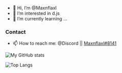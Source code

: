 - 👋 Hi, I’m @Maxnflaxl
- 👀 I’m interested in d.js 
- 🌱 I’m currently learning ...
 <!-- - 💞️ I’m looking to collaborate on ... --> 
### Contact
- 📫 How to reach me: @Discord || [Maxnflaxl#8141](https://discordapp.com/users/689128445271474215)

<!---
Maxnflaxl/Maxnflaxl is a ✨ special ✨ repository because its `README.md` (this file) appears on your GitHub profile.
You can click the Preview link to take a look at your changes.
--->
![My GitHub stats](https://github-readme-stats.vercel.app/api?username=Maxnflaxl&show_icons=true&theme=radical&count_private=true)

![Top Langs](https://github-readme-stats.vercel.app/api/top-langs/?username=Maxnflaxl&theme=radical)
